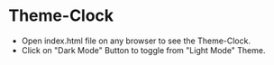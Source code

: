 # Theme-Clock
- Open index.html file on any browser to see the Theme-Clock.
- Click on "Dark Mode" Button to toggle from "Light Mode" Theme.

